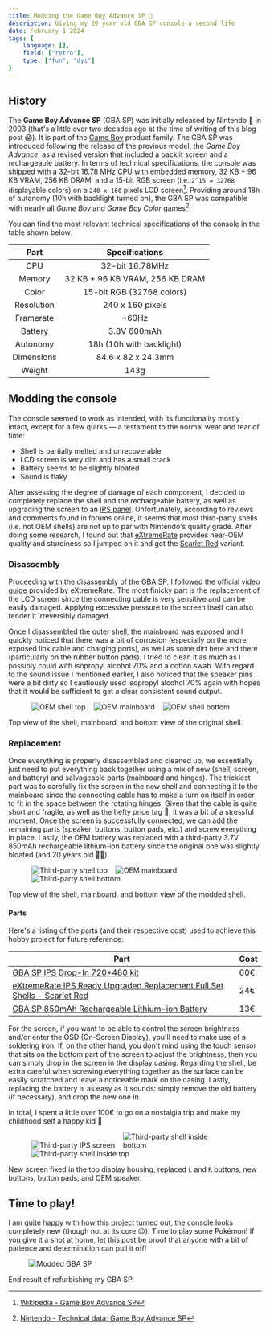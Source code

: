 ```yaml
---
title: Modding the Game Boy Advance SP 👾
description: Giving my 20 year old GBA SP console a second life
date: February 1 2024
tags: {
    language: [],
    field: ["retro"],
    type: ["fun", "dyi"]
}
---
```


## History
The **Game Boy Advance SP** (GBA SP) was initially released by Nintendo 🍄 in 2003 (that's a little over two decades ago at the time of writing of this blog post 😱). It is part of the [Game Boy](https://en.wikipedia.org/wiki/Nintendo_video_game_consoles#Game_Boy_(1989)) product family. The GBA SP was introduced following the release of the previous model, the *Game Boy Advance*, as a revised version that included a backlit screen and a rechargeable battery. In terms of technical specifications, the console was shipped with a 32-bit 16.78 MHz CPU with embedded memory, 32 KB + 96 KB VRAM, 256 KB DRAM, and a 15-bit RGB screen (i.e. `2^15 = 32768` displayable colors) on a `240 x 160` pixels LCD screen[^1]. Providing around 18h of autonomy (10h with backlight turned on), the GBA SP was compatible with nearly all *Game Boy* and *Game Boy Color* games[^2].

You can find the most relevant technical specifications of the console in the table shown below:

[^1]: [Wikipedia - Game Boy Advance SP](https://en.wikipedia.org/wiki/Game_Boy_Advance_SP)
[^2]: [Nintendo - Technical data: Game Boy Advance SP](https://www.nintendo.co.uk/Support/Game-Boy-Advance-SP/Product-information/Technical-data/Technical-data-619375.html)

|    Part    |          Specifications         |
|:----------:|:-------------------------------:|
|     CPU    |         32-bit 16.78MHz         |
|   Memory   | 32 KB + 96 KB VRAM, 256 KB DRAM |
|    Color   |    15-bit RGB (32768 colors)    |
| Resolution |         240 x 160 pixels        |
|  Framerate |              ~60Hz              |
|   Battery  |           3.8V 600mAh           |
|  Autonomy  |     18h (10h with backlight)    |
| Dimensions |        84.6 x 82 x 24.3mm       |
|   Weight   |               143g              |

## Modding the console
The console seemed to work as intended, with its functionality mostly intact, except for a few quirks — a testament to the normal wear and tear of time:

- Shell is partially melted and unrecoverable
- LCD screen is very dim and has a small crack
- Battery seems to be slightly bloated
- Sound is flaky

After assessing the degree of damage of each component, I decided to completely replace the shell and the rechargeable battery, as well as upgrading the screen to an [IPS panel](https://en.wikipedia.org/wiki/IPS_panel). Unfortunately, according to reviews and comments found in forums online, it seems that most third-party shells (i.e. not OEM shells) are not up to par with Nintendo's quality grade. After doing some research, I found out that [eXtremeRate](https://extremerate.com/) provides near-OEM quality and sturdiness so I jumped on it and got the [Scarlet Red](https://extremerate.com/products/extremerate-ips-ready-upgraded-replacement-full-set-shells-with-buttons-for-gameboy-advance-sp-gba-sp-compatible-with-both-ips-standard-lcd-scarlet-red?_pos=1&_psq=gba+sp+scar&_ss=e&_v=1.0) variant.

### Disassembly
Proceeding with the disassembly of the GBA SP, I followed the [official video guide](https://youtu.be/R7EHybsHhE4) provided by eXtremeRate. The most finicky part is the replacement of the LCD screen since the connecting cable is very sensitive and can be easily damaged. Applying excessive pressure to the screen itself can also render it irreversibly damaged.

Once I disassembled the outer shell, the mainboard was exposed and I quickly noticed that there was a bit of corrosion (especially on the more exposed link cable and charging ports), as well as some dirt here and there (particularly on the rubber button pads). I tried to clean it as much as I possibly could with isopropyl alcohol 70% and a cotton swab. With regard to the sound issue I mentioned earlier, I also noticed that the speaker pins were a bit dirty so I cautiously used isopropyl alcohol 70% again with hopes that it would be sufficient to get a clear consistent sound output.

<div>
  <figure class="figure">
    <img alt="OEM shell top" src="/images/2.gba_sp/original_front.png" class="figure-image" style="max-width: 200px; padding: 0 6px;">
    <img alt="OEM mainboard" src="/images/2.gba_sp/original_board.png" class="figure-image" style="max-width: 200px; padding: 0 6px;">
    <img alt="OEM shell bottom" src="/images/2.gba_sp/original_back.png" class="figure-image" style="max-width: 200px; padding: 0 6px;">
  </figure>
  <p class="figure-caption">Top view of the shell, mainboard, and bottom view of the original shell.</p>
</div>

### Replacement
Once everything is properly disassembled and cleaned up, we essentially just need to put everything back together using a mix of new (shell, screen, and battery) and salvageable parts (mainboard and hinges). The trickiest part was to carefully fix the screen in the new shell and connecting it to the mainboard since the connecting cable has to make a turn on itself in order to fit in the space between the rotating hinges. Given that the cable is quite short and fragile, as well as the hefty price tag 💸, it was a bit of a stressful moment. Once the screen is successfully connected, we can add the remaining parts (speaker, buttons, button pads, etc.) and screw everything in place. Lastly, the OEM battery was replaced with a third-party 3.7V 850mAh rechargeable lithium-ion battery since the original one was slightly bloated (and 20 years old 🤷‍♂️).

<div>
  <figure class="figure">
    <img alt="Third-party shell top" src="/images/2.gba_sp/modded_front.png" class="figure-image" style="max-width: 200px; padding: 0 6px;">
    <img alt="OEM mainboard" src="/images/2.gba_sp/modded_board.png" class="figure-image" style="max-width: 200px; padding: 0 6px;">
    <img alt="Third-party shell bottom" src="/images/2.gba_sp/modded_back.png" class="figure-image" style="max-width: 200px; padding: 0 6px;">
  </figure>
  <p class="figure-caption">Top view of the shell, mainboard, and bottom view of the modded shell.</p>
</div>

#### Parts
Here's a listing of the parts (and their respective cost) used to achieve this hobby project for future reference:

| Part | Cost |
|---|---|
| [ GBA SP IPS Drop-In 720*480 kit ]( https://retrohahn.com/en/collections/gameboyadvancesp/products/gameboyadvancesp30inchdropin720480laminatedlcd?variant=44208559980808 ) | 60€ |
| [ eXtremeRate IPS Ready Upgraded Replacement Full Set Shells - Scarlet Red ]( https://extremerate.com/products/extremerate-ips-ready-upgraded-replacement-full-set-shells-with-buttons-for-gameboy-advance-sp-gba-sp-compatible-with-both-ips-standard-lcd-scarlet-red?_pos=1&_psq=gba+sp+scar&_ss=e&_v=1.0 ) | 24€ |
| [ GBA SP 850mAh Rechargeable Lithium-ion Battery ]( https://www.amazon.com/Rechargeable-Lithium-ion-Compatible-Game-Boy-Advance/dp/B00FJ2WOJE ) | 13€ |

For the screen, if you want to be able to control the screen brightness and/or enter the OSD (On-Screen Display), you'll need to make use of a soldering iron. If, on the other hand, you don't mind using the touch sensor that sits on the bottom part of the screen to adjust the brightness, then you can simply drop in the screen in the display casing. Regarding the shell, be extra careful when screwing everything together as the surface can be easily scratched and leave a noticeable mark on the casing. Lastly, replacing the battery is as easy as it sounds: simply remove the old battery (if necessary), and drop the new one in.

In total, I spent a little over 100€ to go on a nostalgia trip and make my childhood self a happy kid 🎉

<div>
  <figure class="figure">
    <img alt="Third-party IPS screen" src="/images/2.gba_sp/modded_screen.png" class="figure-image" style="max-width: 200px; padding: 0 6px;">
    <img alt="Third-party shell inside bottom" src="/images/2.gba_sp/modded_inside_bottom.png" class="figure-image" style="max-width: 200px; padding: 0 6px;">
    <img alt="Third-party shell inside top" src="/images/2.gba_sp/modded_inside_top.png" class="figure-image" style="max-width: 200px; padding: 0 6px;">
  </figure>
  <p class="figure-caption">New screen fixed in the top display housing, replaced <code>L</code> and <code>R</code> buttons, new buttons, button pads, and OEM speaker.</p>
</div>

## Time to play!
I am quite happy with how this project turned out, the console looks completely new (though not at its core 😉). Time to play some Pokémon! If you give it a shot at home, let this post be proof that anyone with a bit of patience and determination can pull it off!

<div>
  <figure class="figure">
    <img alt="Modded GBA SP" src="/images/2.gba_sp/modded.png" class="figure-image" style="max-width: 200px;">
  </figure>
  <p class="figure-caption">End result of refurbishing my GBA SP.</p>
</div>
